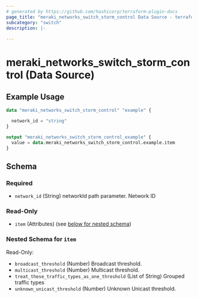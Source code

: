 ```yaml
---
# generated by https://github.com/hashicorp/terraform-plugin-docs
page_title: "meraki_networks_switch_storm_control Data Source - terraform-provider-meraki"
subcategory: "switch"
description: |-
  
---
```


# meraki_networks_switch_storm_control (Data Source)



## Example Usage

```terraform
data "meraki_networks_switch_storm_control" "example" {

  network_id = "string"
}

output "meraki_networks_switch_storm_control_example" {
  value = data.meraki_networks_switch_storm_control.example.item
}
```

<!-- schema generated by tfplugindocs -->
## Schema

### Required

- `network_id` (String) networkId path parameter. Network ID

### Read-Only

- `item` (Attributes) (see [below for nested schema](#nestedatt--item))

<a id="nestedatt--item"></a>
### Nested Schema for `item`

Read-Only:

- `broadcast_threshold` (Number) Broadcast threshold.
- `multicast_threshold` (Number) Multicast threshold.
- `treat_these_traffic_types_as_one_threshold` (List of String) Grouped traffic types
- `unknown_unicast_threshold` (Number) Unknown Unicast threshold.
